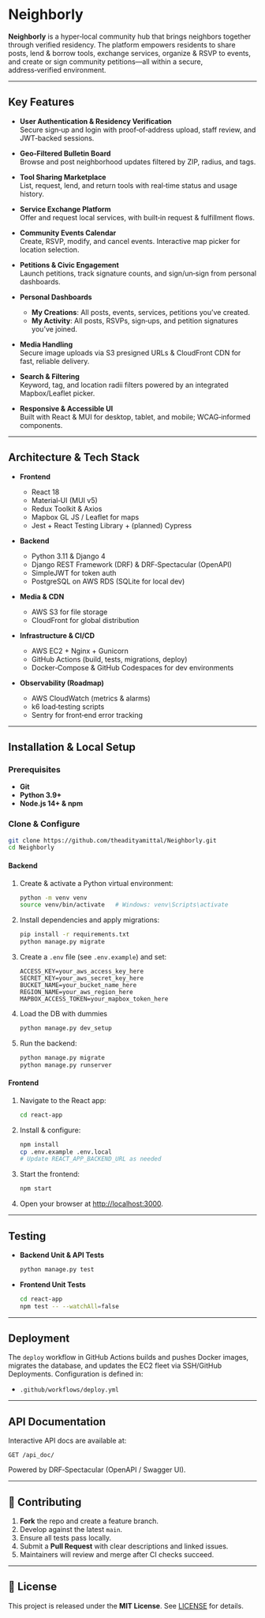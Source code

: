 # Neighborly

**Neighborly** is a hyper‑local community hub that brings neighbors together through verified residency. The platform empowers residents to share posts, lend & borrow tools, exchange services, organize & RSVP to events, and create or sign community petitions—all within a secure, address‑verified environment.

---

## Key Features

- **User Authentication & Residency Verification**  
  Secure sign‑up and login with proof‑of‑address upload, staff review, and JWT‑backed sessions.

- **Geo‑Filtered Bulletin Board**  
  Browse and post neighborhood updates filtered by ZIP, radius, and tags.

- **Tool Sharing Marketplace**  
  List, request, lend, and return tools with real‑time status and usage history.

- **Service Exchange Platform**  
  Offer and request local services, with built‑in request & fulfillment flows.

- **Community Events Calendar**  
  Create, RSVP, modify, and cancel events. Interactive map picker for location selection.

- **Petitions & Civic Engagement**  
  Launch petitions, track signature counts, and sign/un‑sign from personal dashboards.

- **Personal Dashboards**  
  - **My Creations**: All posts, events, services, petitions you’ve created.  
  - **My Activity**: All posts, RSVPs, sign‑ups, and petition signatures you’ve joined.

- **Media Handling**  
  Secure image uploads via S3 presigned URLs & CloudFront CDN for fast, reliable delivery.

- **Search & Filtering**  
  Keyword, tag, and location radii filters powered by an integrated Mapbox/Leaflet picker.

- **Responsive & Accessible UI**  
  Built with React & MUI for desktop, tablet, and mobile; WCAG‑informed components.

---

## Architecture & Tech Stack

- **Frontend**  
  - React 18  
  - Material‑UI (MUI v5)  
  - Redux Toolkit & Axios  
  - Mapbox GL JS / Leaflet for maps  
  - Jest + React Testing Library + (planned) Cypress

- **Backend**  
  - Python 3.11 & Django 4  
  - Django REST Framework (DRF) & DRF‑Spectacular (OpenAPI)  
  - SimpleJWT for token auth  
  - PostgreSQL on AWS RDS (SQLite for local dev)

- **Media & CDN**  
  - AWS S3 for file storage  
  - CloudFront for global distribution

- **Infrastructure & CI/CD**  
  - AWS EC2 + Nginx + Gunicorn  
  - GitHub Actions (build, tests, migrations, deploy)  
  - Docker‑Compose & GitHub Codespaces for dev environments

- **Observability (Roadmap)**  
  - AWS CloudWatch (metrics & alarms)  
  - k6 load‑testing scripts  
  - Sentry for front‑end error tracking

---

## Installation & Local Setup

### Prerequisites

- **Git**  
- **Python 3.9+**  
- **Node.js 14+ & npm**  

### Clone & Configure

```bash
git clone https://github.com/theadityamittal/Neighborly.git
cd Neighborly
````

#### Backend

1. Create & activate a Python virtual environment:

   ```bash
   python -m venv venv
   source venv/bin/activate   # Windows: venv\Scripts\activate
   ```
2. Install dependencies and apply migrations:

   ```bash
   pip install -r requirements.txt
   python manage.py migrate
   ```
3. Create a `.env` file (see `.env.example`) and set:

   ```
   ACCESS_KEY=your_aws_access_key_here
   SECRET_KEY=your_aws_secret_key_here
   BUCKET_NAME=your_bucket_name_here
   REGION_NAME=your_aws_region_here
   MAPBOX_ACCESS_TOKEN=your_mapbox_token_here
   ```
4. Load the DB with dummies
   ```bash
   python manage.py dev_setup
   ```
5. Run the backend:

   ```bash
   python manage.py migrate
   python manage.py runserver
   ```

#### Frontend

1. Navigate to the React app:

   ```bash
   cd react-app
   ```
2. Install & configure:

   ```bash
   npm install
   cp .env.example .env.local
   # Update REACT_APP_BACKEND_URL as needed
   ```
3. Start the frontend:

   ```bash
   npm start
   ```
4. Open your browser at [http://localhost:3000](http://localhost:3000).

---

## Testing

* **Backend Unit & API Tests**

  ```bash
  python manage.py test
  ```
* **Frontend Unit Tests**

  ```bash
  cd react-app
  npm test -- --watchAll=false
  ```

---

## Deployment

The `deploy` workflow in GitHub Actions builds and pushes Docker images, migrates the database, and updates the EC2 fleet via SSH/GitHub Deployments. Configuration is defined in:

* `.github/workflows/deploy.yml`

---

## API Documentation

Interactive API docs are available at:

```
GET /api_doc/
```

Powered by DRF‑Spectacular (OpenAPI / Swagger UI).

---

## 🤝 Contributing

1. **Fork** the repo and create a feature branch.
2. Develop against the latest `main`.
3. Ensure all tests pass locally.
4. Submit a **Pull Request** with clear descriptions and linked issues.
5. Maintainers will review and merge after CI checks succeed.

---

## 📜 License

This project is released under the **MIT License**. See [LICENSE](LICENSE) for details.